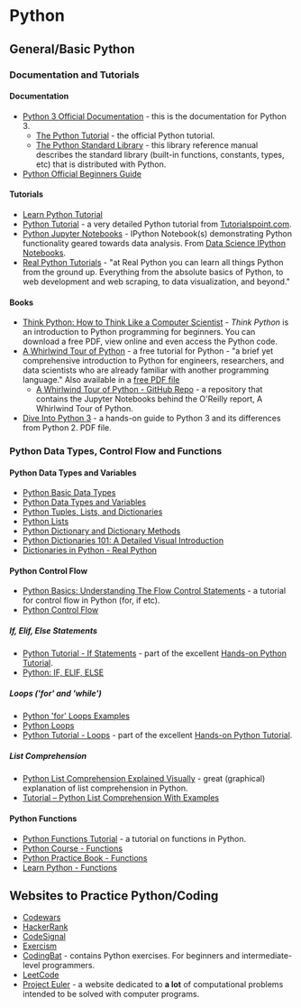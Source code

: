 # Python

## General/Basic Python
### Documentation and Tutorials
#### Documentation
- [Python 3 Official Documentation](https://docs.python.org/3/) - this is the documentation for Python 3.
  - [The Python Tutorial](https://docs.python.org/3/tutorial/index.html) - the official Python tutorial.
  - [The Python Standard Library](https://docs.python.org/3/library/index.html) - this library reference manual describes the standard library (built-in functions, constants, types, etc) that is distributed with Python.
- [Python Official Beginners Guide](https://wiki.python.org/moin/BeginnersGuide)

#### Tutorials
- [Learn Python Tutorial](http://www.learnpython.org)
- [Python Tutorial](http://www.tutorialspoint.com/python3/) - a very detailed Python tutorial from [Tutorialspoint.com](https://www.tutorialspoint.com).
- [Python Jupyter Notebooks](https://github.com/donnemartin/data-science-ipython-notebooks#python-data) - IPython Notebook(s) demonstrating Python functionality geared towards data analysis. From [Data Science IPython Notebooks](https://github.com/donnemartin/data-science-ipython-notebooks).
- [Real Python Tutorials](http://www.realpython.com) - "at Real Python you can learn all things Python from the ground up. Everything from the absolute basics of Python, to web development and web scraping, to data visualization, and beyond."

#### Books
- [Think Python: How to Think Like a Computer Scientist](https://greenteapress.com/wp/think-python-2e/) - _Think Python_ is an introduction to Python programming for beginners. You can download a free PDF, view online and even access the Python code.
- [A Whirlwind Tour of Python](https://www.safaribooksonline.com/library/view/a-whirlwind-tour/9781492037859/) - a free tutorial for Python - "a brief yet comprehensive introduction to Python for engineers, researchers, and data scientists who are already familiar with another programming language." Also available in a [free PDF file](https://www.oreilly.com/programming/free/files/a-whirlwind-tour-of-python.pdf)
  - [A Whirlwind Tour of Python - GitHub Repo](https://github.com/jakevdp/WhirlwindTourOfPython) - a repository that contains the Jupyter Notebooks behind the O'Reilly report, A Whirlwind Tour of Python.
- [Dive Into Python 3](https://github.s3.amazonaws.com/downloads/diveintomark/diveintopython3/dive-into-python3.pdf) - a hands-on guide to Python 3 and its differences from Python 2. PDF file.  

### Python Data Types, Control Flow and Functions
#### Python Data Types and Variables
- [Python Basic Data Types](https://en.wikiversity.org/wiki/Python_Concepts/Basic_data_types)
- [Python Data Types and Variables](https://www.python-course.eu/python3_variables.php)
- [Python Tuples, Lists, and Dictionaries](http://sthurlow.com/python/lesson06/)
- [Python Lists](https://medium.com/@GalarnykMichael/python-basics-6-lists-and-list-manipulation-a56be62b1f95)
- [Python Dictionary and Dictionary Methods](https://medium.com/@GalarnykMichael/python-basics-10-dictionaries-and-dictionary-methods-4e9efa70f5b9)
- [Python Dictionaries 101: A Detailed Visual Introduction](https://www.freecodecamp.org/news/python-dictionaries-detailed-visual-introduction/)
- [Dictionaries in Python - Real Python](https://realpython.com/python-dicts/)

#### Python Control Flow
- [Python Basics: Understanding The Flow Control Statements](https://www.codeproject.com/Articles/663666/Python-Basics-Understanding-The-Flow-Control-State) - a tutorial for control flow in Python (for, if etc).
- [Python Control Flow](https://python.swaroopch.com/control_flow.html)

##### If, Elif, Else Statements
- [Python Tutorial - If Statements](http://anh.cs.luc.edu/python/hands-on/3.1/handsonHtml/ifstatements.html) - part of the excellent [Hands-on Python Tutorial](http://anh.cs.luc.edu/python/hands-on/3.1/handsonHtml/index.html).
- [Python: IF, ELIF, ELSE](https://www.tutorialspoint.com/python/python_if_else.htm)

##### Loops ('for' and 'while')
- [Python 'for' Loops Examples](https://www.cyberciti.biz/faq/python-for-loop-examples-statements/)
- [Python Loops](https://www.tutorialspoint.com/python/python_loops.htm)
- [Python Tutorial - Loops](http://anh.cs.luc.edu/python/hands-on/3.1/handsonHtml/loops.html) -
part of the excellent [Hands-on Python Tutorial](http://anh.cs.luc.edu/python/hands-on/3.1/handsonHtml/index.html).

##### List Comprehension
- [Python List Comprehension Explained Visually](http://treyhunner.com/2015/12/python-list-comprehensions-now-in-color/) - great (graphical) explanation of list comprehension in Python.
- [Tutorial – Python List Comprehension With Examples](https://www.analyticsvidhya.com/blog/2016/01/python-tutorial-list-comprehension-examples/)

#### Python Functions
- [Python Functions Tutorial](http://www.tutorialspoint.com/python/python_functions.htm) - a tutorial on functions in Python.
- [Python Course - Functions](https://www.python-course.eu/python3_functions.php)
- [Python Practice Book - Functions](https://anandology.com/python-practice-book/getting-started.html#functions)
- [Learn Python - Functions](https://www.learnpython.org/en/Functions)

## Websites to Practice Python/Coding
- [Codewars](https://www.codewars.com)
- [HackerRank](https://www.hackerrank.com)
- [CodeSignal](https://codesignal.com)
- [Exercism](https://exercism.io)
- [CodingBat](https://codingbat.com/python) - contains Python exercises. For beginners and intermediate-level programmers.
- [LeetCode](https://leetcode.com/)
- [Project Euler](https://projecteuler.net) - a website dedicated to **a lot** of computational problems intended to be solved with computer programs.
